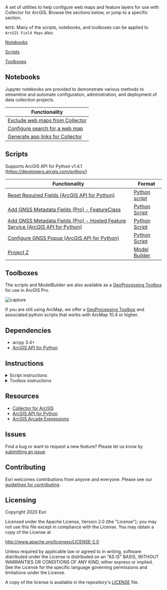 A set of utilities to help configure web maps and feature layers for use with Collector for ArcGIS. Browse the sections below, or jump to a specific section.

`NOTE`: Many of the scripts, notebooks, and toolboxes can be applied to `ArcGIS Field Maps` also. 

[Notebooks](#notebooks)

[Scripts](#scripts)

[Toolboxes](#toolboxes)

## Notebooks

Jupyter notebooks are provided to demonstrate various methods to streamline and automate configuration, administration, and deployment of data collection projects.

| Functionality 
|-----------------|
| [Exclude web maps from Collector](https://github.com/Esri/collector-tools/blob/master/notebooks/UseInCollector.ipynb) 
| [Configure search for a web map](https://github.com/Esri/collector-tools/blob/master/notebooks/LayerSearchConfig.ipynb)
| [Generate app links for Collector](https://github.com/Esri/collector-tools/blob/master/notebooks/GenerateCollectorAppLinks.ipynb)

## Scripts

Supports ArcGIS API for Python v1.4.1 (https://developers.arcgis.com/python/) 

| Functionality   | Format |                                                                        
|-----------------|------------|
| [Reset Required Fields (ArcGIS API for Python)](CollectorUtils/pro/ResetRequiredFields.md)  | [Python script](https://github.com/Esri/collector-tools/blob/master/CollectorUtils/scripts/reset_required_fields_python_api.py) |
| [Add GNSS Metadata Fields (Pro) - FeatureClass](CollectorUtils/arcmap/add_update_gnss_fields.md) | [Python Script](CollectorUtils/scripts/add_update_gnss_fields.py) |
| [Add GNSS Metadata Fields (Pro) - Hosted Feature Service (ArcGIS API for Python)](CollectorUtils/pro/add_update_gnss_fields_python_api.md)|  [Python Script](CollectorUtils/scripts/add_update_gnss_fields_python_api.py) |
| [Configure GNSS Popup (ArcGIS API for Python)](CollectorUtils/pro/configure_gnss_popup_python_api.md) | [Python Script](CollectorUtils/scripts/configure_gnss_popup_python_api.py) | 
| [Project Z](CollectorUtils/pro/project_z.md) | [Model Builder](CollectorUtils/pro/project_z.md) | 

## Toolboxes

The scripts and ModelBuilder are also available as a [GeoProcessing Toolbox](https://github.com/Esri/collector-tools/blob/master/CollectorUtils/pro/CollectorUtils_Pro.tbx) for use in ArcGIS Pro.


![capture](https://user-images.githubusercontent.com/24723464/38952752-840ea9e0-4301-11e8-94d7-5bd824f708cb.PNG)

 If you are still using ArcMap, we offer a [GeoProcessing Toolbox](https://github.com/Esri/collector-tools/blob/master/CollectorUtils/arcmap/CollectorUtils_ArcMap.tbx) and associated python scripts that works with ArcMap 10.4 or higher.

## Dependencies
 - arcpy 3.4+
 - [ArcGIS API for Python](https://developers.arcgis.com/python)

## Instructions

<details>
<summary>
Script instructions
</summary>

1. Install ArcGIS API for Python package as described [here](https://developers.arcgis.com/python/guide/install-and-set-up/).
1. Clone or download this repository.
1. Run the scripts from command line.
</details>

<details>
<summary>
Toolbox instructions
</summary>

1. Clone or download this repository.
1. If you prefer to use in ArcGIS Pro, right-click on Toolboxes, and select **Add Toolbox**. Navigate and select **CollectorUtils_Pro** toolbox. 
1. Run the tools in the toolbox (Pro requires 2.0+) or run the scripts from command line.
</details>

## Resources

 * [Collector for ArcGIS](http://www.esri.com/products/collector-for-arcgis)
 * [ArcGIS API for Python](https://developers.arcgis.com/python/)
 * [ArcGIS Arcade Expressions](https://github.com/Esri/arcade-expressions)

## Issues

Find a bug or want to request a new feature?  Please let us know by [submitting an issue](https://github.com/Esri/collector-tools/issues/new).

## Contributing

Esri welcomes contributions from anyone and everyone.
Please see our [guidelines for contributing](https://github.com/esri/contributing).

## Licensing

Copyright 2020 Esri

Licensed under the Apache License, Version 2.0 (the "License");
you may not use this file except in compliance with the License.
You may obtain a copy of the License at

http://www.apache.org/licenses/LICENSE-2.0

Unless required by applicable law or agreed to in writing, software
distributed under the License is distributed on an "AS IS" BASIS,
WITHOUT WARRANTIES OR CONDITIONS OF ANY KIND, either express or implied.
See the License for the specific language governing permissions and
limitations under the License.

A copy of the license is available in the repository's
[LICENSE](LICENSE) file.

